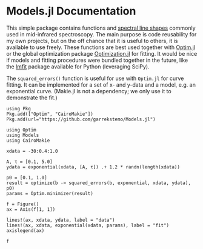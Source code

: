 # Models.jl Documentation

This simple package contains functions and [spectral line shapes](https://en.wikipedia.org/wiki/Spectral_line_shape)
commonly used in mid-infrared spectroscopy.
The main purpose is code reusability for my own projects, but
on the off chance that it is useful to others, it is available to use freely.
These functions are best used together with [Optim.jl](https://github.com/JuliaNLSolvers/Optim.jl) or the global optimization package [Optimization.jl](https://optimization.sciml.ai/stable/) for
fitting. It would be nice if models and fitting procedures were bundled together in the future,
like the [lmfit](https://lmfit.github.io/lmfit-py/index.html) package available for Python (leveraging SciPy).

The `squared_errors()` function is useful for use with `Optim.jl` for
curve fitting. It can be implemented for a set of x- and y-data and 
a model, e.g. an exponential curve. (Makie.jl is not a dependency; we only use it to demonstrate the fit.)

```@setup 1
using Pkg
Pkg.add(["Optim", "CairoMakie"])
Pkg.add(url="https://github.com/garrekstemo/Models.jl")
```

```@example 1
using Optim
using Models
using CairoMakie

xdata = -30:0.4:1.0

A, τ = [0.1, 5.0]
ydata = exponential(xdata, [A, τ]) .+ 1.2 * randn(length(xdata))

p0 = [0.1, 1.0]
result = optimize(b -> squared_errors(b, exponential, xdata, ydata), p0)
params = Optim.minimizer(result)

f = Figure()
ax = Axis(f[1, 1])

lines!(ax, xdata, ydata, label = "data")
lines!(ax, xdata, exponential(xdata, params), label = "fit")
axislegend(ax)

f
```
